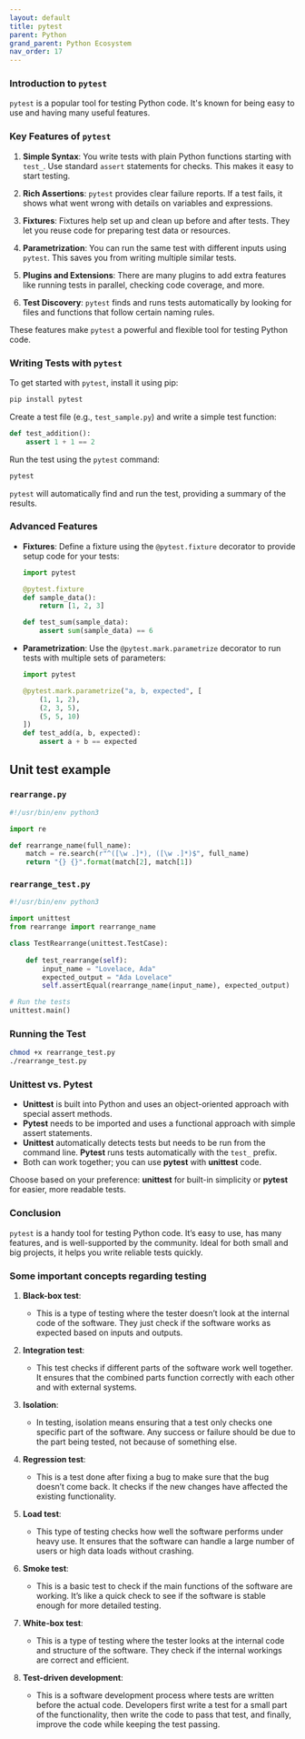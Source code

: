 ```yaml
---
layout: default
title: pytest
parent: Python
grand_parent: Python Ecosystem
nav_order: 17
---
```


### Introduction to `pytest`

`pytest` is a popular tool for testing Python code. It's known for being easy to use and having many useful features.

### Key Features of `pytest`

1. **Simple Syntax**: You write tests with plain Python functions starting with `test_`. Use standard `assert` statements for checks. This makes it easy to start testing.

2. **Rich Assertions**: `pytest` provides clear failure reports. If a test fails, it shows what went wrong with details on variables and expressions.

3. **Fixtures**: Fixtures help set up and clean up before and after tests. They let you reuse code for preparing test data or resources.

4. **Parametrization**: You can run the same test with different inputs using `pytest`. This saves you from writing multiple similar tests.

5. **Plugins and Extensions**: There are many plugins to add extra features like running tests in parallel, checking code coverage, and more.

6. **Test Discovery**: `pytest` finds and runs tests automatically by looking for files and functions that follow certain naming rules.

These features make `pytest` a powerful and flexible tool for testing Python code.

### Writing Tests with `pytest`

To get started with `pytest`, install it using pip:

```bash
pip install pytest
```

Create a test file (e.g., `test_sample.py`) and write a simple test function:

```python
def test_addition():
    assert 1 + 1 == 2
```

Run the test using the `pytest` command:

```bash
pytest
```

`pytest` will automatically find and run the test, providing a summary of the results.

### Advanced Features

- **Fixtures**: Define a fixture using the `@pytest.fixture` decorator to provide setup code for your tests:

    ```python
    import pytest

    @pytest.fixture
    def sample_data():
        return [1, 2, 3]

    def test_sum(sample_data):
        assert sum(sample_data) == 6
    ```

- **Parametrization**: Use the `@pytest.mark.parametrize` decorator to run tests with multiple sets of parameters:

    ```python
    import pytest

    @pytest.mark.parametrize("a, b, expected", [
        (1, 1, 2),
        (2, 3, 5),
        (5, 5, 10)
    ])
    def test_add(a, b, expected):
        assert a + b == expected
    ```

## Unit test example

### `rearrange.py`

```python
#!/usr/bin/env python3

import re

def rearrange_name(full_name):
    match = re.search(r"^([\w .]*), ([\w .]*)$", full_name)
    return "{} {}".format(match[2], match[1])
```

### `rearrange_test.py`

```python
#!/usr/bin/env python3

import unittest
from rearrange import rearrange_name

class TestRearrange(unittest.TestCase):
    
    def test_rearrange(self):
        input_name = "Lovelace, Ada"
        expected_output = "Ada Lovelace"
        self.assertEqual(rearrange_name(input_name), expected_output)

# Run the tests
unittest.main()
```

### Running the Test

```bash
chmod +x rearrange_test.py
./rearrange_test.py
```

### Unittest vs. Pytest

- **Unittest** is built into Python and uses an object-oriented approach with special assert methods.
- **Pytest** needs to be imported and uses a functional approach with simple assert statements.
- **Unittest** automatically detects tests but needs to be run from the command line. **Pytest** runs tests automatically with the `test_` prefix.
- Both can work together; you can use **pytest** with **unittest** code.

Choose based on your preference: **unittest** for built-in simplicity or **pytest** for easier, more readable tests.

### Conclusion

`pytest` is a handy tool for testing Python code. It’s easy to use, has many features, and is well-supported by the community. Ideal for both small and big projects, it helps you write reliable tests quickly.

### Some important concepts regarding testing

1. **Black-box test**:
   - This is a type of testing where the tester doesn’t look at the internal code of the software. They just check if the software works as expected based on inputs and outputs.

2. **Integration test**:
   - This test checks if different parts of the software work well together. It ensures that the combined parts function correctly with each other and with external systems.

3. **Isolation**:
   - In testing, isolation means ensuring that a test only checks one specific part of the software. Any success or failure should be due to the part being tested, not because of something else.

4. **Regression test**:
   - This is a test done after fixing a bug to make sure that the bug doesn’t come back. It checks if the new changes have affected the existing functionality.

5. **Load test**:
   - This type of testing checks how well the software performs under heavy use. It ensures that the software can handle a large number of users or high data loads without crashing.

6. **Smoke test**:
   - This is a basic test to check if the main functions of the software are working. It’s like a quick check to see if the software is stable enough for more detailed testing.

7. **White-box test**:
   - This is a type of testing where the tester looks at the internal code and structure of the software. They check if the internal workings are correct and efficient.

8. **Test-driven development**:
   - This is a software development process where tests are written before the actual code. Developers first write a test for a small part of the functionality, then write the code to pass that test, and finally, improve the code while keeping the test passing.

